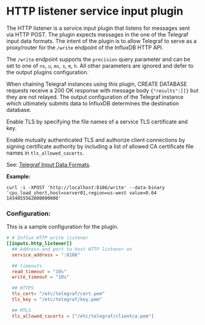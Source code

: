 # HTTP listener service input plugin

The HTTP listener is a service input plugin that listens for messages sent via HTTP POST.
The plugin expects messages in the one of the Telegraf input data formats.
The intent of the plugin is to allow Telegraf to serve as a proxy/router for the `/write` endpoint of the InfluxDB HTTP API.

The `/write` endpoint supports the `precision` query parameter and can be set to one of `ns`, `u`, `ms`, `s`, `m`, `h`.  All other parameters are ignored and defer to the output plugins configuration.

When chaining Telegraf instances using this plugin, CREATE DATABASE requests receive a 200 OK response with message body `{"results":[]}` but they are not relayed. The output configuration of the Telegraf instance which ultimately submits data to InfluxDB determines the destination database.

Enable TLS by specifying the file names of a service TLS certificate and key.

Enable mutually authenticated TLS and authorize client connections by signing certificate authority by including a list of allowed CA certificate file names in ````tls_allowed_cacerts````.

See: [Telegraf Input Data Formats](https://github.com/influxdata/telegraf/blob/master/docs/DATA_FORMATS_INPUT.md#influx).

**Example:**
```
curl -i -XPOST 'http://localhost:8186/write' --data-binary 'cpu_load_short,host=server01,region=us-west value=0.64 1434055562000000000'
```

### Configuration:

This is a sample configuration for the plugin.

```toml
# # Influx HTTP write listener
[[inputs.http_listener]]
  ## Address and port to host HTTP listener on
  service_address = ":8186"

  ## timeouts
  read_timeout = "10s"
  write_timeout = "10s"

  ## HTTPS
  tls_cert= "/etc/telegraf/cert.pem"
  tls_key = "/etc/telegraf/key.pem"

  ## MTLS
  tls_allowed_cacerts = ["/etc/telegraf/clientca.pem"]
```
